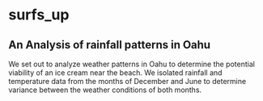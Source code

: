 # surfs_up

## An Analysis of rainfall patterns in Oahu
We set out to analyze weather patterns in Oahu to determine the potential viability of an ice cream near the beach. We isolated rainfall and temperature data from the months of December and June to determine variance between the weather conditions of both months.



